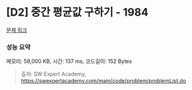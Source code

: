 # [D2] 중간 평균값 구하기 - 1984 

[문제 링크](https://swexpertacademy.com/main/code/problem/problemDetail.do?contestProbId=AV5Pw_-KAdcDFAUq) 

### 성능 요약

메모리: 58,000 KB, 시간: 137 ms, 코드길이: 152 Bytes



> 출처: SW Expert Academy, https://swexpertacademy.com/main/code/problem/problemList.do